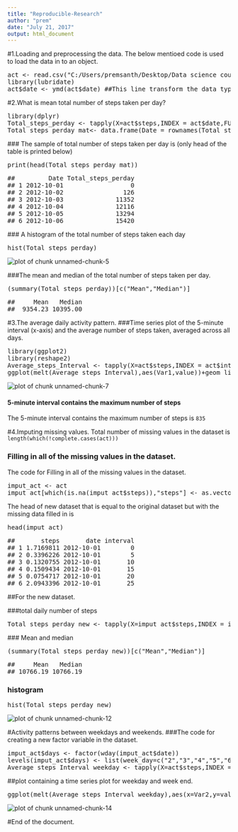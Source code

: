 ```yaml
---
title: "Reproducible-Research"
author: "prem"
date: "July 21, 2017"
output: html_document
---
```


#1.Loading and preprocessing the data.
The below mentioed code is used to load the data in to an object.
<div class="chunk" id="unnamed-chunk-2"><div class="rcode"><div class="source"><pre class="knitr r"><span class="hl std">act</span> <span class="hl kwb">&lt;-</span> <span class="hl kwd">read.csv</span><span class="hl std">(</span><span class="hl str">&quot;C:/Users/premsanth/Desktop/Data science coursera/R_programming/repdata_data_activity/activity.csv&quot;</span><span class="hl std">)</span>
<span class="hl kwd">library</span><span class="hl std">(lubridate)</span>
<span class="hl std">act</span><span class="hl opt">$</span><span class="hl std">date</span> <span class="hl kwb">&lt;-</span> <span class="hl kwd">ymd</span><span class="hl std">(act</span><span class="hl opt">$</span><span class="hl std">date)</span> <span class="hl com">##This line transform the data type of the date field.</span>
</pre></div>
</div></div>
#2.What is mean total number of steps taken per day?
<div class="chunk" id="unnamed-chunk-3"><div class="rcode"><div class="source"><pre class="knitr r"><span class="hl kwd">library</span><span class="hl std">(dplyr)</span>
<span class="hl std">Total_steps_perday</span> <span class="hl kwb">&lt;-</span> <span class="hl kwd">tapply</span><span class="hl std">(</span><span class="hl kwc">X</span><span class="hl std">=act</span><span class="hl opt">$</span><span class="hl std">steps,</span><span class="hl kwc">INDEX</span> <span class="hl std">= act</span><span class="hl opt">$</span><span class="hl std">date,</span><span class="hl kwc">FUN</span><span class="hl std">=sum,</span><span class="hl kwc">na.rm</span><span class="hl std">=</span><span class="hl num">TRUE</span><span class="hl std">)</span>
<span class="hl std">Total_steps_perday_mat</span><span class="hl kwb">&lt;-</span> <span class="hl kwd">data.frame</span><span class="hl std">(</span><span class="hl kwc">Date</span> <span class="hl std">=</span> <span class="hl kwd">rownames</span><span class="hl std">(Total_steps_perday),Total_steps_perday,</span><span class="hl kwc">row.names</span><span class="hl std">=</span><span class="hl kwa">NULL</span><span class="hl std">)</span> <span class="hl com"># To convert the array in to dataframe.</span>
</pre></div>
</div></div>
### The sample of total number of steps taken per day is (only head of the table is printed below)
<div class="chunk" id="unnamed-chunk-4"><div class="rcode"><div class="source"><pre class="knitr r"><span class="hl kwd">print</span><span class="hl std">(</span><span class="hl kwd">head</span><span class="hl std">(Total_steps_perday_mat))</span>
</pre></div>
<div class="output"><pre class="knitr r">##         Date Total_steps_perday
## 1 2012-10-01                  0
## 2 2012-10-02                126
## 3 2012-10-03              11352
## 4 2012-10-04              12116
## 5 2012-10-05              13294
## 6 2012-10-06              15420
</pre></div>
</div></div>
### A histogram of the total number of steps taken each day

<div class="chunk" id="unnamed-chunk-5"><div class="rcode"><div class="source"><pre class="knitr r"><span class="hl kwd">hist</span><span class="hl std">(Total_steps_perday)</span>
</pre></div>
<div class="rimage default"><img src="figure/unnamed-chunk-5-1.png" title="plot of chunk unnamed-chunk-5" alt="plot of chunk unnamed-chunk-5" class="plot" /></div>
</div></div>

###The mean and median of the total number of steps taken per day.
<div class="chunk" id="unnamed-chunk-6"><div class="rcode"><div class="source"><pre class="knitr r"><span class="hl std">(</span><span class="hl kwd">summary</span><span class="hl std">(Total_steps_perday))[</span><span class="hl kwd">c</span><span class="hl std">(</span><span class="hl str">&quot;Mean&quot;</span><span class="hl std">,</span><span class="hl str">&quot;Median&quot;</span><span class="hl std">)]</span>
</pre></div>
<div class="output"><pre class="knitr r">##     Mean   Median 
##  9354.23 10395.00
</pre></div>
</div></div>

#3.The average daily activity pattern.
###Time series plot of the 5-minute interval (x-axis) and the average number of steps taken, averaged across all days.
<div class="chunk" id="unnamed-chunk-7"><div class="rcode"><div class="source"><pre class="knitr r"><span class="hl kwd">library</span><span class="hl std">(ggplot2)</span>
<span class="hl kwd">library</span><span class="hl std">(reshape2)</span>
<span class="hl std">Average_steps_Interval</span> <span class="hl kwb">&lt;-</span> <span class="hl kwd">tapply</span><span class="hl std">(</span><span class="hl kwc">X</span><span class="hl std">=act</span><span class="hl opt">$</span><span class="hl std">steps,</span><span class="hl kwc">INDEX</span> <span class="hl std">= act</span><span class="hl opt">$</span><span class="hl std">interval,</span><span class="hl kwc">FUN</span><span class="hl std">=mean,</span><span class="hl kwc">na.rm</span><span class="hl std">=</span><span class="hl num">TRUE</span><span class="hl std">)</span>
<span class="hl kwd">ggplot</span><span class="hl std">(</span><span class="hl kwd">melt</span><span class="hl std">(Average_steps_Interval),</span><span class="hl kwd">aes</span><span class="hl std">(Var1,value))</span><span class="hl opt">+</span><span class="hl kwd">geom_line</span><span class="hl std">()</span><span class="hl opt">+</span><span class="hl kwd">geom_point</span><span class="hl std">()</span><span class="hl opt">+</span><span class="hl kwd">scale_x_discrete</span><span class="hl std">(</span><span class="hl kwc">limits</span><span class="hl std">=</span><span class="hl kwd">seq</span><span class="hl std">(</span><span class="hl num">0</span><span class="hl std">,</span><span class="hl num">2355</span><span class="hl std">,</span><span class="hl kwc">by</span><span class="hl std">=</span><span class="hl num">150</span><span class="hl std">))</span><span class="hl opt">+</span><span class="hl kwd">labs</span><span class="hl std">(</span><span class="hl kwc">x</span><span class="hl std">=</span> <span class="hl str">&quot;5 minitues interval&quot;</span><span class="hl std">,</span><span class="hl kwc">y</span><span class="hl std">=</span><span class="hl str">&quot;number of steps&quot;</span><span class="hl std">)</span>
</pre></div>
<div class="rimage default"><img src="figure/unnamed-chunk-7-1.png" title="plot of chunk unnamed-chunk-7" alt="plot of chunk unnamed-chunk-7" class="plot" /></div>
</div></div>


#### 5-minute interval contains the maximum number of steps

The 5-minute interval contains the maximum number of steps is <code class="knitr inline">835</code>

#4.Imputing missing values.
Total number of missing values in the dataset is `length(which(!complete.cases(act)))`
### Filling in all of the missing values in the dataset.
The code for Filling in all of the missing values in the dataset.
<div class="chunk" id="unnamed-chunk-8"><div class="rcode"><div class="source"><pre class="knitr r"><span class="hl std">imput_act</span> <span class="hl kwb">&lt;-</span> <span class="hl std">act</span>
<span class="hl std">imput_act[</span><span class="hl kwd">which</span><span class="hl std">(</span><span class="hl kwd">is.na</span><span class="hl std">(imput_act</span><span class="hl opt">$</span><span class="hl std">steps)),</span><span class="hl str">&quot;steps&quot;</span><span class="hl std">]</span> <span class="hl kwb">&lt;-</span> <span class="hl kwd">as.vector</span><span class="hl std">(Average_steps_Interval[(</span><span class="hl kwd">as.character</span><span class="hl std">(imput_act[</span><span class="hl kwd">which</span><span class="hl std">(</span><span class="hl kwd">is.na</span><span class="hl std">(imput_act</span><span class="hl opt">$</span><span class="hl std">steps)),</span><span class="hl str">&quot;interval&quot;</span><span class="hl std">]))])</span>
</pre></div>
</div></div>

The head of new dataset that is equal to the original dataset but with the missing data filled in is
<div class="chunk" id="unnamed-chunk-9"><div class="rcode"><div class="source"><pre class="knitr r"><span class="hl kwd">head</span><span class="hl std">(imput_act)</span>
</pre></div>
<div class="output"><pre class="knitr r">##       steps       date interval
## 1 1.7169811 2012-10-01        0
## 2 0.3396226 2012-10-01        5
## 3 0.1320755 2012-10-01       10
## 4 0.1509434 2012-10-01       15
## 5 0.0754717 2012-10-01       20
## 6 2.0943396 2012-10-01       25
</pre></div>
</div></div>

##For the new dataset.

###total daily number of steps
<div class="chunk" id="unnamed-chunk-10"><div class="rcode"><div class="source"><pre class="knitr r"><span class="hl std">Total_steps_perday_new</span> <span class="hl kwb">&lt;-</span> <span class="hl kwd">tapply</span><span class="hl std">(</span><span class="hl kwc">X</span><span class="hl std">=imput_act</span><span class="hl opt">$</span><span class="hl std">steps,</span><span class="hl kwc">INDEX</span> <span class="hl std">= imput_act</span><span class="hl opt">$</span><span class="hl std">date,</span><span class="hl kwc">FUN</span><span class="hl std">=sum,</span><span class="hl kwc">na.rm</span><span class="hl std">=</span><span class="hl num">TRUE</span><span class="hl std">)</span>
</pre></div>
</div></div>
### Mean and median
<div class="chunk" id="unnamed-chunk-11"><div class="rcode"><div class="source"><pre class="knitr r"><span class="hl std">(</span><span class="hl kwd">summary</span><span class="hl std">(Total_steps_perday_new))[</span><span class="hl kwd">c</span><span class="hl std">(</span><span class="hl str">&quot;Mean&quot;</span><span class="hl std">,</span><span class="hl str">&quot;Median&quot;</span><span class="hl std">)]</span>
</pre></div>
<div class="output"><pre class="knitr r">##     Mean   Median 
## 10766.19 10766.19
</pre></div>
</div></div>

### histogram
<div class="chunk" id="unnamed-chunk-12"><div class="rcode"><div class="source"><pre class="knitr r"><span class="hl kwd">hist</span><span class="hl std">(Total_steps_perday_new)</span>
</pre></div>
<div class="rimage default"><img src="figure/unnamed-chunk-12-1.png" title="plot of chunk unnamed-chunk-12" alt="plot of chunk unnamed-chunk-12" class="plot" /></div>
</div></div>

#Activity patterns between weekdays and weekends.
###The code for creating a new factor variable in the dataset.
<div class="chunk" id="unnamed-chunk-13"><div class="rcode"><div class="source"><pre class="knitr r"><span class="hl std">imput_act</span><span class="hl opt">$</span><span class="hl std">days</span> <span class="hl kwb">&lt;-</span> <span class="hl kwd">factor</span><span class="hl std">(</span><span class="hl kwd">wday</span><span class="hl std">(imput_act</span><span class="hl opt">$</span><span class="hl std">date))</span>
<span class="hl kwd">levels</span><span class="hl std">(imput_act</span><span class="hl opt">$</span><span class="hl std">days)</span> <span class="hl kwb">&lt;-</span> <span class="hl kwd">list</span><span class="hl std">(</span><span class="hl kwc">week_day</span><span class="hl std">=</span><span class="hl kwd">c</span><span class="hl std">(</span><span class="hl str">&quot;2&quot;</span><span class="hl std">,</span><span class="hl str">&quot;3&quot;</span><span class="hl std">,</span><span class="hl str">&quot;4&quot;</span><span class="hl std">,</span><span class="hl str">&quot;5&quot;</span><span class="hl std">,</span><span class="hl str">&quot;6&quot;</span><span class="hl std">),</span> <span class="hl kwc">week_end</span><span class="hl std">=</span><span class="hl kwd">c</span><span class="hl std">(</span><span class="hl str">&quot;1&quot;</span><span class="hl std">,</span><span class="hl str">&quot;7&quot;</span><span class="hl std">))</span>
<span class="hl std">Average_steps_Interval_weekday</span> <span class="hl kwb">&lt;-</span> <span class="hl kwd">tapply</span><span class="hl std">(</span><span class="hl kwc">X</span><span class="hl std">=act</span><span class="hl opt">$</span><span class="hl std">steps,</span><span class="hl kwc">INDEX</span> <span class="hl std">=</span> <span class="hl kwd">list</span><span class="hl std">(imput_act</span><span class="hl opt">$</span><span class="hl std">days,imput_act</span><span class="hl opt">$</span><span class="hl std">interval),</span><span class="hl kwc">FUN</span><span class="hl std">=mean,</span><span class="hl kwc">na.rm</span><span class="hl std">=</span><span class="hl num">TRUE</span><span class="hl std">)</span>
</pre></div>
</div></div>

##plot containing a time series plot for weekday and week end.
<div class="chunk" id="unnamed-chunk-14"><div class="rcode"><div class="source"><pre class="knitr r"><span class="hl kwd">ggplot</span><span class="hl std">(</span><span class="hl kwd">melt</span><span class="hl std">(Average_steps_Interval_weekday),</span><span class="hl kwd">aes</span><span class="hl std">(</span><span class="hl kwc">x</span><span class="hl std">=Var2,</span><span class="hl kwc">y</span><span class="hl std">=value))</span><span class="hl opt">+</span><span class="hl kwd">facet_grid</span><span class="hl std">(Var1</span><span class="hl opt">~</span><span class="hl std">.)</span><span class="hl opt">+</span><span class="hl kwd">geom_line</span><span class="hl std">()</span><span class="hl opt">+</span><span class="hl kwd">theme_light</span><span class="hl std">()</span><span class="hl opt">+</span><span class="hl kwd">labs</span><span class="hl std">(</span><span class="hl kwc">x</span><span class="hl std">=</span> <span class="hl str">&quot;5 minitues interval&quot;</span><span class="hl std">,</span><span class="hl kwc">y</span><span class="hl std">=</span><span class="hl str">&quot;number of steps&quot;</span><span class="hl std">)</span>
</pre></div>
<div class="rimage default"><img src="figure/unnamed-chunk-14-1.png" title="plot of chunk unnamed-chunk-14" alt="plot of chunk unnamed-chunk-14" class="plot" /></div>
</div></div>

#End of the document.



